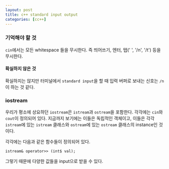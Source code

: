```yaml
---
layout: post
title: c++ standard input output
categories: [cc++]
---
```


### 기억해야 할 것

`cin`에서는 모든 whitespace 들을 무시한다. 즉 띄어쓰기, 엔터, 탭(' ', '/n', '/t') 등을 무시한다.

#### 확실하지 않은 것

확실하지는 않지만 터미널에서 `standard input`을 할 때 입력 버퍼로 보내는 신호는 `/n`이 하는 것 같다.

### iostream

우리가 평소에 상요하던 `iostream`은 `istream`과 `ostream`을 포함한다. 각각에는 `cin`와 `cout`이 정의되어 있다. 지금까지 보기에는 이들은 독립적인 객체이고, 이들은 각각 `istream`에 있는 `istream` 클래스와 `ostream`에 있는 `ostream` 클래스의 instance인 것이다. 

각각에는 다음과 같은 함수들이 정의되어 있다.

```
istream& operator>> (int$ val);
```

그렇기 때문에 다양한 값들을 input으로 받을 수 있다.
